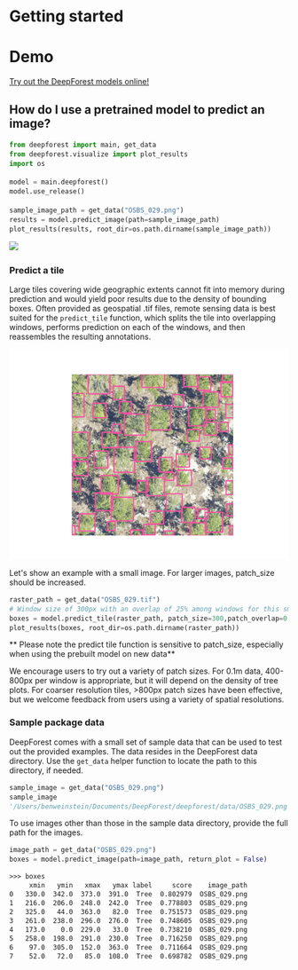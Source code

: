 # Getting started

# Demo

[Try out the DeepForest models online!](https://huggingface.co/spaces/weecology/deepforest-demo)

## How do I use a pretrained model to predict an image?

```python
from deepforest import main, get_data
from deepforest.visualize import plot_results
import os

model = main.deepforest()
model.use_release()

sample_image_path = get_data("OSBS_029.png")
results = model.predict_image(path=sample_image_path)
plot_results(results, root_dir=os.path.dirname(sample_image_path))
```

<img src="../www/getting_started1.png" height="300px">

### Predict a tile

Large tiles covering wide geographic extents cannot fit into memory during prediction and would yield poor results due to the density of bounding boxes. Often provided as geospatial .tif files, remote sensing data is best suited for the ```predict_tile``` function, which splits the tile into overlapping windows, performs prediction on each of the windows, and then reassembles the resulting annotations.

![](../../www/getting_started1.png)

Let's show an example with a small image. For larger images, patch_size should be increased.

```python
raster_path = get_data("OSBS_029.tif")
# Window size of 300px with an overlap of 25% among windows for this small tile.
boxes = model.predict_tile(raster_path, patch_size=300,patch_overlap=0.25)
plot_results(boxes, root_dir=os.path.dirname(raster_path))
```

** Please note the predict tile function is sensitive to patch_size, especially when using the prebuilt model on new data**

We encourage users to try out a variety of patch sizes. For 0.1m data, 400-800px per window is appropriate, but it will depend on the density of tree plots. For coarser resolution tiles, >800px patch sizes have been effective, but we welcome feedback from users using a variety of spatial resolutions.


### Sample package data

DeepForest comes with a small set of sample data that can be used to test out the provided examples. The data resides in the DeepForest data directory. Use the `get_data` helper function to locate the path to this directory, if needed.

```python
sample_image = get_data("OSBS_029.png")
sample_image
'/Users/benweinstein/Documents/DeepForest/deepforest/data/OSBS_029.png'
```

To use images other than those in the sample data directory, provide the full path for the images.

```python
image_path = get_data("OSBS_029.png")
boxes = model.predict_image(path=image_path, return_plot = False)
```

```
>>> boxes
     xmin   ymin   xmax   ymax label     score    image_path
0   330.0  342.0  373.0  391.0  Tree  0.802979  OSBS_029.png
1   216.0  206.0  248.0  242.0  Tree  0.778803  OSBS_029.png
2   325.0   44.0  363.0   82.0  Tree  0.751573  OSBS_029.png
3   261.0  238.0  296.0  276.0  Tree  0.748605  OSBS_029.png
4   173.0    0.0  229.0   33.0  Tree  0.738210  OSBS_029.png
5   258.0  198.0  291.0  230.0  Tree  0.716250  OSBS_029.png
6    97.0  305.0  152.0  363.0  Tree  0.711664  OSBS_029.png
7    52.0   72.0   85.0  108.0  Tree  0.698782  OSBS_029.png